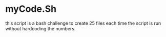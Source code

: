 # myCode.Sh
this script is a bash challenge to create  25 files each time the script is run without hardcoding the numbers.
